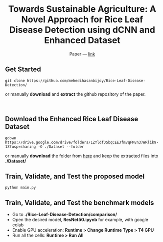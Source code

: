 # 
<h1 align="center">Towards Sustainable Agriculture: A Novel Approach for Rice Leaf Disease Detection using dCNN and Enhanced Dataset</h1>
<p align="center">
  Paper — <a href="https://scholar.google.com/" target="_blank">link</a>
</p>

## Get Started
```
git clone https://github.com/mehedihasanbijoy/Rice-Leaf-Disease-Detection/
```
or manually **download** and **extract** the github repository of the paper.

<br>

## Download the Enhanced Rice Leaf Disease Dataset
```
gdown https://drive.google.com/drive/folders/1ZYldfJSbqCEEJfmvqFMvn37WRlik9-1Z?usp=sharing -O ./Dataset --folder
```
<p>
or manually <b>download</b> the folder from <a href="https://drive.google.com/drive/folders/1ZYldfJSbqCEEJfmvqFMvn37WRlik9-1Z?usp=sharing" target="_blank">here</a> and keep the extracted files into <b>./Dataset/</b>
</p>

## Train, Validate, and Test the proposed model
```
python main.py
```

## Train, Validate, and Test the benchmark models
* Go to **./Rice-Leaf-Disease-Detection/comparison/**
* Open the desired model, **ResNet50.ipynb** for example, with google colab
* Enable GPU acceleration: **Runtime > Change Runtime Type > T4 GPU** 
* Run all the cells: **Runtime > Run All** 

